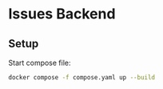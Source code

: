 # Issues Backend

## Setup

Start compose file:
```bash
docker compose -f compose.yaml up --build
```
